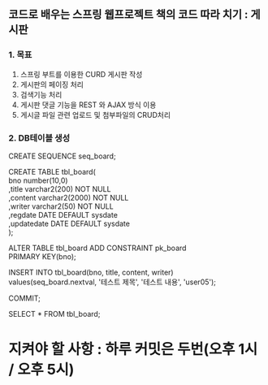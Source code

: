 ## 코드로 배우는 스프링 웹프로젝트 책의 코드 따라 치기 : 게시판

### 1. 목표
1. 스프링 부트를 이용한 CURD 게시판 작성  
2. 게시판의 페이징 처리   
3. 검색기능 처리  
4. 게시판 댓글 기능을 REST 와 AJAX 방식 이용   
5. 게시글 파일 관련 업로드 및 첨부파일의 CRUD처리   

### 2. DB테이블 생성
CREATE SEQUENCE	seq_board;

CREATE TABLE tbl_board(   
	bno number(10,0)  
	,title varchar2(200) NOT NULL  
	,content varchar2(2000) NOT NULL  
	,writer varchar2(50) NOT NULL  
	,regdate DATE DEFAULT sysdate  
	,updatedate DATE DEFAULT sysdate   
);

ALTER TABLE tbl_board ADD CONSTRAINT pk_board   
PRIMARY KEY(bno);

INSERT INTO tbl_board(bno, title, content, writer)    
values(seq_board.nextval, '테스트 제목', '테스트 내용', 'user05');

COMMIT;

SELECT * FROM tbl_board;


# 지켜야 할 사항 : 하루 커밋은 두번(오후 1시 / 오후 5시)
